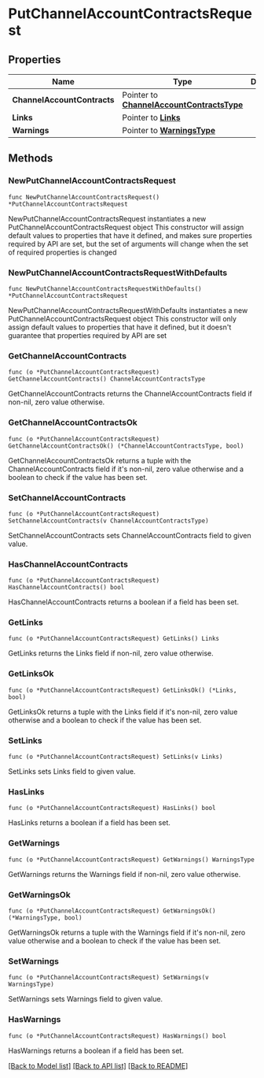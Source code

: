 # PutChannelAccountContractsRequest

## Properties

Name | Type | Description | Notes
------------ | ------------- | ------------- | -------------
**ChannelAccountContracts** | Pointer to [**ChannelAccountContractsType**](ChannelAccountContractsType.md) |  | [optional] 
**Links** | Pointer to [**Links**](Links.md) |  | [optional] 
**Warnings** | Pointer to [**WarningsType**](WarningsType.md) |  | [optional] 

## Methods

### NewPutChannelAccountContractsRequest

`func NewPutChannelAccountContractsRequest() *PutChannelAccountContractsRequest`

NewPutChannelAccountContractsRequest instantiates a new PutChannelAccountContractsRequest object
This constructor will assign default values to properties that have it defined,
and makes sure properties required by API are set, but the set of arguments
will change when the set of required properties is changed

### NewPutChannelAccountContractsRequestWithDefaults

`func NewPutChannelAccountContractsRequestWithDefaults() *PutChannelAccountContractsRequest`

NewPutChannelAccountContractsRequestWithDefaults instantiates a new PutChannelAccountContractsRequest object
This constructor will only assign default values to properties that have it defined,
but it doesn't guarantee that properties required by API are set

### GetChannelAccountContracts

`func (o *PutChannelAccountContractsRequest) GetChannelAccountContracts() ChannelAccountContractsType`

GetChannelAccountContracts returns the ChannelAccountContracts field if non-nil, zero value otherwise.

### GetChannelAccountContractsOk

`func (o *PutChannelAccountContractsRequest) GetChannelAccountContractsOk() (*ChannelAccountContractsType, bool)`

GetChannelAccountContractsOk returns a tuple with the ChannelAccountContracts field if it's non-nil, zero value otherwise
and a boolean to check if the value has been set.

### SetChannelAccountContracts

`func (o *PutChannelAccountContractsRequest) SetChannelAccountContracts(v ChannelAccountContractsType)`

SetChannelAccountContracts sets ChannelAccountContracts field to given value.

### HasChannelAccountContracts

`func (o *PutChannelAccountContractsRequest) HasChannelAccountContracts() bool`

HasChannelAccountContracts returns a boolean if a field has been set.

### GetLinks

`func (o *PutChannelAccountContractsRequest) GetLinks() Links`

GetLinks returns the Links field if non-nil, zero value otherwise.

### GetLinksOk

`func (o *PutChannelAccountContractsRequest) GetLinksOk() (*Links, bool)`

GetLinksOk returns a tuple with the Links field if it's non-nil, zero value otherwise
and a boolean to check if the value has been set.

### SetLinks

`func (o *PutChannelAccountContractsRequest) SetLinks(v Links)`

SetLinks sets Links field to given value.

### HasLinks

`func (o *PutChannelAccountContractsRequest) HasLinks() bool`

HasLinks returns a boolean if a field has been set.

### GetWarnings

`func (o *PutChannelAccountContractsRequest) GetWarnings() WarningsType`

GetWarnings returns the Warnings field if non-nil, zero value otherwise.

### GetWarningsOk

`func (o *PutChannelAccountContractsRequest) GetWarningsOk() (*WarningsType, bool)`

GetWarningsOk returns a tuple with the Warnings field if it's non-nil, zero value otherwise
and a boolean to check if the value has been set.

### SetWarnings

`func (o *PutChannelAccountContractsRequest) SetWarnings(v WarningsType)`

SetWarnings sets Warnings field to given value.

### HasWarnings

`func (o *PutChannelAccountContractsRequest) HasWarnings() bool`

HasWarnings returns a boolean if a field has been set.


[[Back to Model list]](../README.md#documentation-for-models) [[Back to API list]](../README.md#documentation-for-api-endpoints) [[Back to README]](../README.md)


